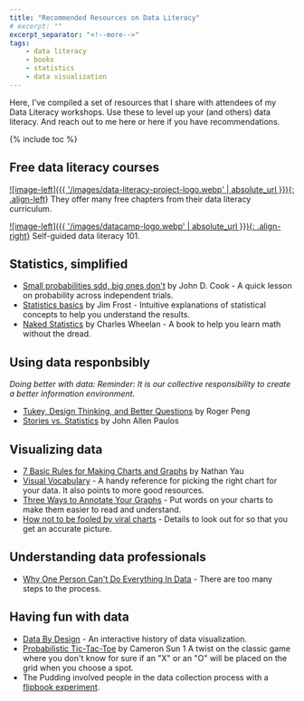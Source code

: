 ```yaml
---
title: "Recommended Resources on Data Literacy"
# excerpt: ""
excerpt_separator: "<!--more-->" 
tags: 
    - data literacy
    - books
    - statistics
    - data visualization
---
```


Here, I've compiled a set of resources that I share with attendees of my Data Literacy workshops. Use these to level up your (and others) data literacy. And reach out to me here or here if you have recommendations.  
<!--more-->

{% include toc %}

## Free data literacy courses

[![image-left]({{ '/images/data-literacy-project-logo.webp' | absolute_url }}){: .align-left}](https://thedataliteracyproject.org/data-literacy-courses/) They offer many free chapters from their data literacy curriculum.

[![image-left]({{ '/images/datacamp-logo.webp' | absolute_url }}){: .align-right}](https://app.datacamp.com/learn/courses/introduction-to-data-literacy) Self-guided data literacy 101.

## Statistics, simplified
- [Small probabilities sdd, big ones don't](https://www.johndcook.com/blog/2024/05/10/small-probabilities-add/) by John D. Cook - A quick lesson on probability across independent trials.
- [Statistics basics](https://statisticsbyjim.com/basics/) by Jim Frost - Intuitive explanations of statistical concepts to help you understand the results.
- [Naked Statistics](https://app.thestorygraph.com/books/b166b0c4-ceed-4f92-8e0c-1f167520f12d) by Charles Wheelan - A book to help you learn math without the dread.

## Using data responbsibly
*Doing better with data: Reminder: It is our collective responsibility to create a better information environment.*
- [Tukey, Design Thinking, and Better Questions](https://simplystatistics.org/posts/2019-04-17-tukey-design-thinking-and-better-questions/) by Roger Peng
- [Stories vs. Statistics](https://opinionator.blogs.nytimes.com/2010/10/24/stories-vs-statistics/) by John Allen Paulos

## Visualizing data
- [7 Basic Rules for Making Charts and Graphs](https://flowingdata.com/2010/07/22/7-basic-rules-for-making-charts-and-graphs/) by Nathan Yau
- [Visual Vocabulary](https://github.com/Financial-Times/chart-doctor/tree/main/visual-vocabulary) - A handy reference for picking the right chart for your data. It also points to more good resources.
- [Three Ways to Annotate Your Graphs](https://urban-institute.medium.com/three-ways-to-annotate-your-graphs-d140e04e48ec) - Put words on your charts to make them easier to read and understand.
- [How not to be fooled by viral charts](https://www.noahpinion.blog/p/how-not-to-be-fooled-by-viral-charts) - Details to look out for so that you get an accurate picture.

## Understanding data professionals
- [Why One Person Can't Do Everything In Data](https://nightingaledvs.com/why-one-person-cant-do-everything-in-data/) - There are too many steps to the process.

## Having fun with data
- [Data By Design](https://dataxdesign.io/) - An interactive history of data visualization.
- [Probabilistic Tic-Tac-Toe](https://www.csun.io/2024/06/08/probabilistic-tic-tac-toe.html) by Cameron Sun 1 A twist on the classic game where you don't know for sure if an "X" or an "O" will be placed on the grid when you choose a spot.
- The Pudding involved people in the data collection process with a [flipbook experiment](https://pudding.cool/projects/flipbook/).